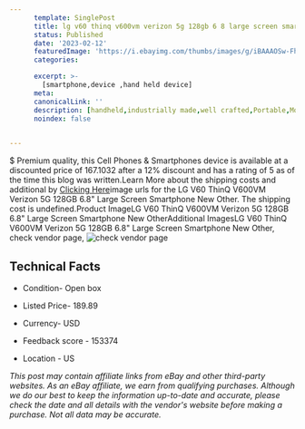 ```yaml
---
      template: SinglePost
      title: lg v60 thinq v600vm verizon 5g 128gb 6 8 large screen smartphone new other
      status: Published
      date: '2023-02-12'
      featuredImage: 'https://i.ebayimg.com/thumbs/images/g/iBAAAOSw-FhiCtCx/s-l225.jpg'
      categories: 

      excerpt: >-
        [smartphone,device ,hand held device]
      meta:
      canonicalLink: ''
      description: [handheld,industrially made,well crafted,Portable,Mobile,Compact,Convenient,Lightweight,Maneuverable,Man-portable,Miniature,Carriable,Hand-held,Light,Holdable,Transportable,Mobile device,Pocket-sized,On-the-go,Wireless,Cordless,Compact size,Convenient size, smartphone,device ,hand held device]
      noindex: false

        
---
```

$
    Premium quality, this Cell Phones & Smartphones device is available at a discounted price of 167.1032 after a 12% discount and has a rating of 5 as of the time this blog was written.Learn More about the shipping costs and additional by [Clicking Here](https://www.ebay.com/itm/185527144402?hash=item2b32478fd2%3Ag%3AiBAAAOSw-FhiCtCx&mkevt=1&mkcid=1&mkrid=711-53200-19255-0&campid=%253CePNCampaignId%253E&customid=%253CreferenceId%253E&toolid=10049)image urls for the LG V60 ThinQ V600VM Verizon 5G 128GB 6.8" Large Screen Smartphone New Other. The shipping cost is undefined.Product ImageLG V60 ThinQ V600VM Verizon 5G 128GB 6.8" Large Screen Smartphone New OtherAdditional ImagesLG V60 ThinQ V600VM Verizon 5G 128GB 6.8" Large Screen Smartphone New Other, check vendor page, ![check vendor page](https://origin-galleryplus.ebayimg.com/ws/web/185527144402_2_0_1/225x225.jpg,https://origin-galleryplus.ebayimg.com/ws/web/185527144402_3_0_1/225x225.jpg,https://origin-galleryplus.ebayimg.com/ws/web/185527144402_4_0_1/225x225.jpg,https://origin-galleryplus.ebayimg.com/ws/web/185527144402_5_0_1/225x225.jpg)
    
    

 ## Technical Facts 



     
      

 - Condition- Open box 


      

 - Listed Price- 189.89 


      

 - Currency- USD 


      

 - Feedback score - 153374 


      

 - Location - US 


      
      

 *_This post may contain affiliate links from eBay and other third-party websites. As an eBay affiliate, we earn from qualifying purchases. Although we do our best to keep the information up-to-date and accurate, please check the date and all details with the vendor's website before making a purchase. Not all data may be accurate._*



    
    
    
    
    